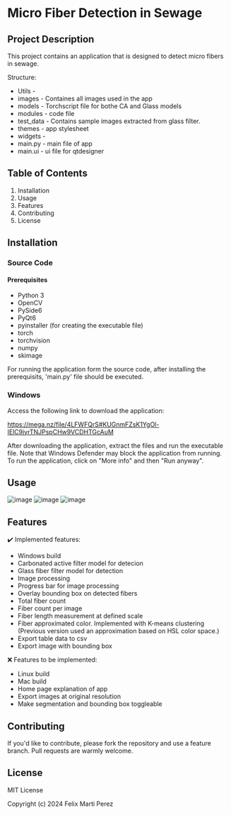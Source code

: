 # Micro Fiber Detection in Sewage

## Project Description
This project contains an application that is designed to detect micro fibers in sewage. 

Structure:  
- Utils - 
- images - Containes all images used in the app
- models - Torchscript file for bothe CA and Glass models
- modules - code file
- test_data - Contains sample images extracted from glass filter.
- themes - app stylesheet
- widgets - 
- main.py - main file of app
- main.ui - ui file for qtdesigner 

## Table of Contents
1. Installation
2. Usage
3. Features
3. Contributing
4. License

## Installation

### Source Code

#### Prerequisites
- Python 3
- OpenCV
- PySide6
- PyQt6
- pyinstaller (for creating the executable file)
- torch
- torchvision
- numpy
- skimage

For running the application form the source code, after installing the prerequisits, 'main.py' file should be executed.

### Windows
Access the following link to download the application: 

https://mega.nz/file/4LFWFQrS#KUGnmFZsK1YgOl-IElC9jyrTNJPspCHw9VCDHTGcAuM

After downloading the application, extract the files and run the executable file.
Note that Windows Defender may block the application from running. To run the application, click on "More info" and then "Run anyway".


## Usage

![image](https://github.com/femartip/Detection_Microfibers_APP/assets/99536660/81a4f3b7-5168-4983-8f10-b1a74572c697)
![image](https://github.com/femartip/Detection_Microfibers_APP/assets/99536660/40a2f57d-9ecd-44fa-8a2d-1fed463c2fa8)
![image](https://github.com/femartip/Detection_Microfibers_APP/assets/99536660/6c09ec44-6b27-4db6-b2e5-539f861d8c17)

## Features
:heavy_check_mark: Implemented features:
- Windows build
- Carbonated active filter model for detecion
- Glass fiber filter model for detection
- Image processing
- Progress bar for image processing
- Overlay bounding box on detected fibers
- Total fiber count
- Fiber count per image
- Fiber length measurement at defined scale
- Fiber approximated color. Implemented with K-means clustering (Previous version used an approximation based on HSL color space.)
- Export table data to csv
- Export image with bounding box

:x: Features to be implemented:
- Linux build
- Mac build
- Home page explanation of app
- Export images at original resolution
- Make segmentation and bounding box toggleable

## Contributing
If you'd like to contribute, please fork the repository and use a feature branch. Pull requests are warmly welcome.

## License
MIT License

Copyright (c) 2024 Felix Marti Perez
